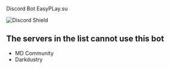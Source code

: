 Discord Bot EasyPLay.su

![Discord Shield](https://discordapp.com/api/guilds/658670734222163989/widget.png?style=shield)

## The servers in the list cannot use this bot
- MD Community
- Darkdustry
